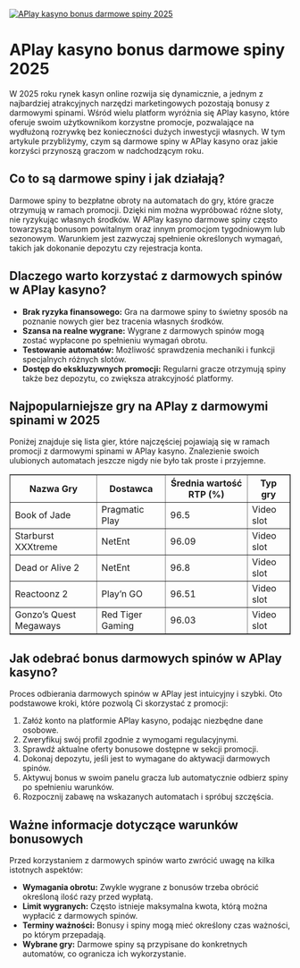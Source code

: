 [![APlay kasyno bonus darmowe spiny 2025](https://123-caf.pages.dev/gitsignup.png)](https://vrmoo.ru/Bt82HjjY)

<h1>APlay kasyno bonus darmowe spiny 2025</h1> <p>W 2025 roku rynek kasyn online rozwija się dynamicznie, a jednym z najbardziej atrakcyjnych narzędzi marketingowych pozostają bonusy z darmowymi spinami. Wśród wielu platform wyróżnia się APlay kasyno, które oferuje swoim użytkownikom korzystne promocje, pozwalające na wydłużoną rozrywkę bez konieczności dużych inwestycji własnych. W tym artykule przybliżymy, czym są darmowe spiny w APlay kasyno oraz jakie korzyści przynoszą graczom w nadchodzącym roku.</p>  <h2>Co to są darmowe spiny i jak działają?</h2> <p>Darmowe spiny to bezpłatne obroty na automatach do gry, które gracze otrzymują w ramach promocji. Dzięki nim można wypróbować różne sloty, nie ryzykując własnych środków. W APlay kasyno darmowe spiny często towarzyszą bonusom powitalnym oraz innym promocjom tygodniowym lub sezonowym. Warunkiem jest zazwyczaj spełnienie określonych wymagań, takich jak dokonanie depozytu czy rejestracja konta.</p>  <h2>Dlaczego warto korzystać z darmowych spinów w APlay kasyno?</h2> <ul>   <li><strong>Brak ryzyka finansowego:</strong> Gra na darmowe spiny to świetny sposób na poznanie nowych gier bez tracenia własnych środków.</li>   <li><strong>Szansa na realne wygrane:</strong> Wygrane z darmowych spinów mogą zostać wypłacone po spełnieniu wymagań obrotu.</li>   <li><strong>Testowanie automatów:</strong> Możliwość sprawdzenia mechaniki i funkcji specjalnych różnych slotów.</li>   <li><strong>Dostęp do ekskluzywnych promocji:</strong> Regularni gracze otrzymują spiny także bez depozytu, co zwiększa atrakcyjność platformy.</li> </ul>  <h2>Najpopularniejsze gry na APlay z darmowymi spinami w 2025</h2> <p>Poniżej znajduje się lista gier, które najczęściej pojawiają się w ramach promocji z darmowymi spinami w APlay kasyno. Znalezienie swoich ulubionych automatach jeszcze nigdy nie było tak proste i przyjemne.</p>  <table border="1" cellpadding="8" cellspacing="0" style="border-collapse: collapse; width: 100%;">   <thead>     <tr>       <th>Nazwa Gry</th>       <th>Dostawca</th>       <th>Średnia wartość RTP (%)</th>       <th>Typ gry</th>     </tr>   </thead>   <tbody>     <tr>       <td>Book of Jade</td>       <td>Pragmatic Play</td>       <td>96.5</td>       <td>Video slot</td>     </tr>     <tr>       <td>Starburst XXXtreme</td>       <td>NetEnt</td>       <td>96.09</td>       <td>Video slot</td>     </tr>     <tr>       <td>Dead or Alive 2</td>       <td>NetEnt</td>       <td>96.8</td>       <td>Video slot</td>     </tr>     <tr>       <td>Reactoonz 2</td>       <td>Play’n GO</td>       <td>96.51</td>       <td>Video slot</td>     </tr>     <tr>       <td>Gonzo’s Quest Megaways</td>       <td>Red Tiger Gaming</td>       <td>96.03</td>       <td>Video slot</td>     </tr>   </tbody> </table>  <h2>Jak odebrać bonus darmowych spinów w APlay kasyno?</h2> <p>Proces odbierania darmowych spinów w APlay jest intuicyjny i szybki. Oto podstawowe kroki, które pozwolą Ci skorzystać z promocji:</p> <ol>   <li>Załóż konto na platformie APlay kasyno, podając niezbędne dane osobowe.</li>   <li>Zweryfikuj swój profil zgodnie z wymogami regulacyjnymi.</li>   <li>Sprawdź aktualne oferty bonusowe dostępne w sekcji promocji.</li>   <li>Dokonaj depozytu, jeśli jest to wymagane do aktywacji darmowych spinów.</li>   <li>Aktywuj bonus w swoim panelu gracza lub automatycznie odbierz spiny po spełnieniu warunków.</li>   <li>Rozpocznij zabawę na wskazanych automatach i spróbuj szczęścia.</li> </ol>  <h2>Ważne informacje dotyczące warunków bonusowych</h2> <p>Przed korzystaniem z darmowych spinów warto zwrócić uwagę na kilka istotnych aspektów:</p> <ul>   <li><strong>Wymagania obrotu:</strong> Zwykle wygrane z bonusów trzeba obrócić określoną ilość razy przed wypłatą.</li>   <li><strong>Limit wygranych:</strong> Często istnieje maksymalna kwota, którą można wypłacić z darmowych spinów.</li>   <li><strong>Terminy ważności:</strong> Bonusy i spiny mogą mieć określony czas ważności, po którym przepadają.</li>   <li><strong>Wybrane gry:</strong> Darmowe spiny są przypisane do konkretnych automatów, co ogranicza ich wykorzystanie.</li> </ul>